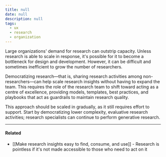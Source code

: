 ```yaml
---
title: null
date: null
description: null
tags:
  - ux
  - research
  - organization
---
```


Large organizations' demand for research can outstrip capacity. Unless research is able to scale in response, it's possible for it to become a bottleneck for design and development. However, it can be difficult and sometimes inefficient to grow the number of researchers.

Democratizing research—that is, sharing research activities among non-researchers—can help scale research insights without having to expand the team. This requires the role of the research team to shift toward acting as a centre of excellence, providing models, templates, best practices, and playbooks that act as guardrails to maintain research quality.

This approach should be scaled in gradually, as it still requires effort to support. Start by democratizing lower complexity, evaluative research activities; research specialists can continue to perform generative research.

---

#### Related

-   [[Make research insights easy to find, consume, and use]] - Research is pointless if it's not made accessible to those who need to act on it

